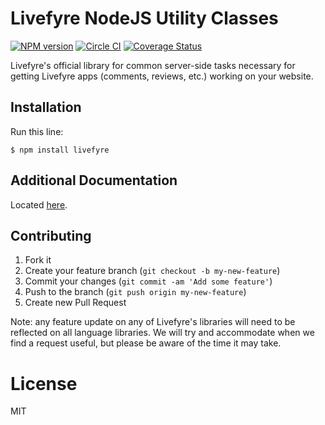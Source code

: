 # Livefyre NodeJS Utility Classes
[![NPM version](https://badge.fury.io/js/livefyre.png)](http://badge.fury.io/js/livefyre)
[![Circle CI](https://circleci.com/gh/Livefyre/livefyre-nodejs-utils.png?style=badge)](https://circleci.com/gh/Livefyre/livefyre-nodejs-utils)
[![Coverage Status](https://coveralls.io/repos/Livefyre/livefyre-nodejs-utils/badge.png)](https://coveralls.io/r/Livefyre/livefyre-nodejs-utils)

Livefyre's official library for common server-side tasks necessary for getting Livefyre apps (comments, reviews, etc.) working on your website.

## Installation

Run this line:

    $ npm install livefyre

## Additional Documentation

Located [here](http://answers.livefyre.com/developers/libraries).

## Contributing

1. Fork it
2. Create your feature branch (`git checkout -b my-new-feature`)
3. Commit your changes (`git commit -am 'Add some feature'`)
4. Push to the branch (`git push origin my-new-feature`)
5. Create new Pull Request

Note: any feature update on any of Livefyre's libraries will need to be reflected on all language libraries. We will try and accommodate when we find a request useful, but please be aware of the time it may take.

License
=======

MIT